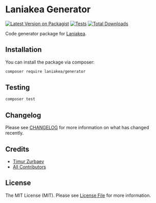 # Laniakea Generator

[![Latest Version on Packagist](https://img.shields.io/packagist/v/laniakea/generator.svg?style=flat-square)](https://packagist.org/packages/laniakea/laniakea)
[![Tests](https://img.shields.io/github/actions/workflow/status/tzurbaev/laniakea-generator/run-tests.yml?branch=main&label=tests&style=flat-square)](https://github.com/tzurbaev/laniakea/actions/workflows/run-tests.yml)
[![Total Downloads](https://img.shields.io/packagist/dt/laniakea/generator.svg?style=flat-square)](https://packagist.org/packages/laniakea/laniakea)

Code generator package for [Laniakea](https://github.com/tzurbaev/laniakea).

## Installation

You can install the package via composer:

```bash
composer require laniakea/generator
```

## Testing

```bash
composer test
```

## Changelog

Please see [CHANGELOG](CHANGELOG.md) for more information on what has changed recently.

## Credits

- [Timur Zurbaev](https://github.com/tzurbaev)
- [All Contributors](../../contributors)

## License

The MIT License (MIT). Please see [License File](LICENSE.md) for more information.
